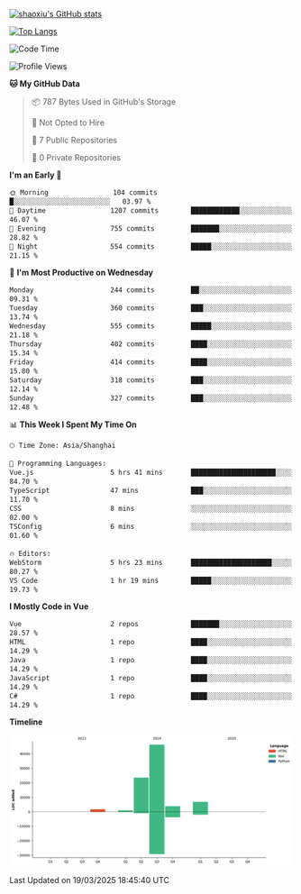 [![shaoxiu's GitHub stats](https://github-readme-stats.vercel.app/api?username=shaoxiu&count_private=true&show_icons=true)](https://github.com/anuraghazra/github-readme-stats)

[![Top Langs](https://github-readme-stats.vercel.app/api/top-langs/?username=shaoxiu&layout=compact)](https://github.com/anuraghazra/github-readme-stats)


<!--START_SECTION:waka-->
![Code Time](http://img.shields.io/badge/Code%20Time-147%20hrs%2033%20mins-blue)

![Profile Views](http://img.shields.io/badge/Profile%20Views-0-blue)

**🐱 My GitHub Data** 

> 📦 787 Bytes Used in GitHub's Storage 
 > 
> 🚫 Not Opted to Hire
 > 
> 📜 7 Public Repositories 
 > 
> 🔑 0 Private Repositories 
 > 
**I'm an Early 🐤** 

```text
🌞 Morning                104 commits         █░░░░░░░░░░░░░░░░░░░░░░░░   03.97 % 
🌆 Daytime                1207 commits        ████████████░░░░░░░░░░░░░   46.07 % 
🌃 Evening                755 commits         ███████░░░░░░░░░░░░░░░░░░   28.82 % 
🌙 Night                  554 commits         █████░░░░░░░░░░░░░░░░░░░░   21.15 % 
```
📅 **I'm Most Productive on Wednesday** 

```text
Monday                   244 commits         ██░░░░░░░░░░░░░░░░░░░░░░░   09.31 % 
Tuesday                  360 commits         ███░░░░░░░░░░░░░░░░░░░░░░   13.74 % 
Wednesday                555 commits         █████░░░░░░░░░░░░░░░░░░░░   21.18 % 
Thursday                 402 commits         ████░░░░░░░░░░░░░░░░░░░░░   15.34 % 
Friday                   414 commits         ████░░░░░░░░░░░░░░░░░░░░░   15.80 % 
Saturday                 318 commits         ███░░░░░░░░░░░░░░░░░░░░░░   12.14 % 
Sunday                   327 commits         ███░░░░░░░░░░░░░░░░░░░░░░   12.48 % 
```


📊 **This Week I Spent My Time On** 

```text
🕑︎ Time Zone: Asia/Shanghai

💬 Programming Languages: 
Vue.js                   5 hrs 41 mins       █████████████████████░░░░   84.70 % 
TypeScript               47 mins             ███░░░░░░░░░░░░░░░░░░░░░░   11.70 % 
CSS                      8 mins              ░░░░░░░░░░░░░░░░░░░░░░░░░   02.00 % 
TSConfig                 6 mins              ░░░░░░░░░░░░░░░░░░░░░░░░░   01.60 % 

🔥 Editors: 
WebStorm                 5 hrs 23 mins       ████████████████████░░░░░   80.27 % 
VS Code                  1 hr 19 mins        █████░░░░░░░░░░░░░░░░░░░░   19.73 % 
```

**I Mostly Code in Vue** 

```text
Vue                      2 repos             ███████░░░░░░░░░░░░░░░░░░   28.57 % 
HTML                     1 repo              ████░░░░░░░░░░░░░░░░░░░░░   14.29 % 
Java                     1 repo              ████░░░░░░░░░░░░░░░░░░░░░   14.29 % 
JavaScript               1 repo              ████░░░░░░░░░░░░░░░░░░░░░   14.29 % 
C#                       1 repo              ████░░░░░░░░░░░░░░░░░░░░░   14.29 % 
```



**Timeline**

![Lines of Code chart](https://raw.githubusercontent.com/shaoxiu/shaoxiu/main/assets/bar_graph.png)


 Last Updated on 19/03/2025 18:45:40 UTC
<!--END_SECTION:waka-->
